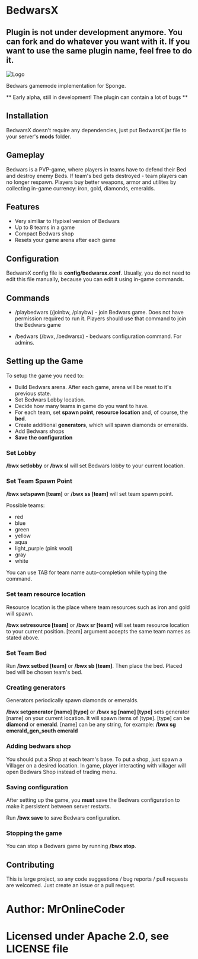 # BedwarsX

## Plugin is not under development anymore. You can fork and do whatever you want with it. If you want to use the same plugin name, feel free to do it.

![Logo](https://www.dein-plugin.de/img/mimg132.png)

Bedwars gamemode implementation for Sponge.

** Early alpha, still in development! The plugin can contain a lot of bugs **


## Installation
BedwarsX doesn't require any dependencies, just put BedwarsX jar file to your server's **mods** folder.

## Gameplay
Bedwars is a PVP-game, where players in teams have to defend their Bed and destroy enemy Beds. If team's bed gets destroyed - team players can no longer respawn. Players buy better weapons, armor and utilites by collecting in-game currency: iron, gold, diamonds, emeralds.

## Features
* Very similiar to Hypixel version of Bedwars
* Up to 8 teams in a game
* Compact Bedwars shop
* Resets your game arena after each game

## Configuration

BedwarsX config file is **config/bedwarsx.conf**. Usually, you do not need to edit this file manually, because you can edit it using in-game commands.

## Commands

* /playbedwars (/joinbw, /playbw) - join Bedwars game. Does not have permission required to run it. Players should use that command to join the Bedwars game

* /bedwars (/bwx, /bedwarsx) - bedwars configuration command. For admins.

## Setting up the Game

To setup the game you need to:

* Build Bedwars arena. After each game, arena will be reset to it's previous state.
* Set Bedwars Lobby location.
* Decide how many teams in game do you want to have.
* For each team, set **spawn point**, **resource location** and, of course, the **bed**.
* Create additional **generators**, which will spawn diamonds or emeralds.
* Add Bedwars shops
* **Save the configuration**

### Set Lobby

**/bwx setlobby** or **/bwx sl** will set Bedwars lobby to your current location.

### Set Team Spawn Point

**/bwx setspawn [team]** or **/bwx ss [team]** will set team spawn point.

Possible teams:

* red
* blue
* green
* yellow
* aqua
* light_purple (pink wool)
* gray
* white

You can use TAB for team name auto-completion while typing the command.

### Set team resource location
Resource location is the place where team resources such as iron and gold will spawn.

**/bwx setresource [team]** or **/bwx sr [team]** will set team resource location to your current position. [team] argument accepts the same team names as stated above.

### Set Team Bed

Run **/bwx setbed [team]** or **/bwx sb [team]**. Then place the bed. Placed bed will be chosen team's bed.

### Creating generators
Generators periodically spawn diamonds or emeralds.

**/bwx setgenerator [name] [type]** or **/bwx sg [name] [type]** sets generator [name] on your current location. It will spawn items of [type]. [type] can be **diamond** or **emerald**. [name] can be any string, for example: **/bwx sg emerald_gen_south emerald**

### Adding bedwars shop

You should put a Shop at each team's base. To put a shop, just spawn a Villager on a desired location. In game, player interacting with villager will open Bedwars Shop instead of trading menu.

### Saving configuration
After setting up the game, you **must** save the Bedwars configuration to make it persistent between server restarts.

Run **/bwx save** to save Bedwars configuration.

### Stopping the game

You can stop a Bedwars game by running **/bwx stop**.

## Contributing

This is large project, so any code suggestions / bug reports / pull requests are welcomed. Just create an issue or a pull request.

# Author: MrOnlineCoder
# Licensed under Apache 2.0, see LICENSE file
